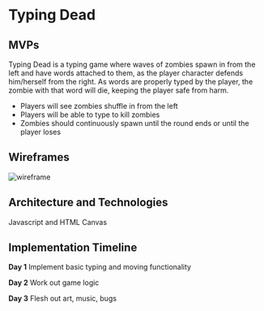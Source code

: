 # Typing Dead

## MVPs

Typing Dead is a typing game where waves of zombies spawn in from the left and have words attached to them, as the player character defends him/herself from the right. As words are properly typed by the player, the zombie with that word will die, keeping the player safe from harm.

 - Players will see zombies shuffle in from the left
 - Players will be able to type to kill zombies
 - Zombies should continuously spawn until the round ends or until the player loses

 ## Wireframes

![wireframe](https://i.imgur.com/dTvwb07.png)

## Architecture and Technologies

Javascript and HTML Canvas

## Implementation Timeline

**Day 1**
  Implement basic typing and moving functionality

**Day 2**
  Work out game logic

**Day 3**
  Flesh out art, music, bugs


